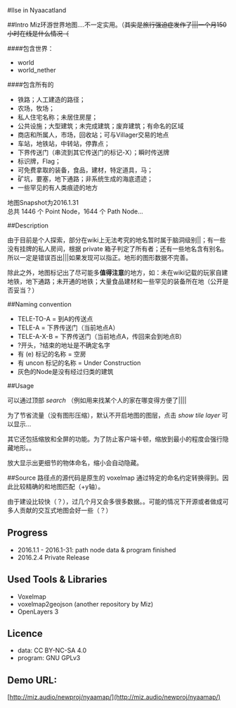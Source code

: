 ﻿#Ilse in Nyaacatland

##Intro
Miz环游世界地图....不一定实用。（<s>其实是旅行强迫症发作了|||一个月150小时在线是什么情况（</s>

####包含世界：
* world
* world_nether

####包含所有的
* 铁路；人工建造的路径；
* 农场，牧场；
* 私人住宅名称；未居住房屋；
* 公共设施；大型建筑；未完成建筑；废弃建筑；有命名的区域
* 商店和所属人，市场，回收站；可与Villager交易的地点
* 车站，地铁站，中转站，停靠点；
* 下界传送门（串流到其它传送门的标记-X）；瞬时传送牌
* 标识牌，Flag；
* 可免费拿取的装备，食品，建材，特定道具，马；
* 矿坑，要塞，地下通路；非系统生成的海底遗迹；
* 一些罕见的有人类痕迹的地方

地图Snapshot为2016.1.31  
总共 1446 个 Point Node，1644 个 Path Node...

##Description

由于目前是个人探索，部分在wiki上无法考究的地名暂时属于脑洞级别||；有一些没有挂牌的私人房间，根据 private 箱子判定了所有者；还有一些地名含有别名。 所以一定是错误百出|||如果发现可以指正。地形的图形数据不完善。

除此之外，地图标记出了尽可能多**值得注意**的地方，如：未在wiki记载的玩家自建地铁，地下通路；未开通的地铁；大量食品建材和一些罕见的装备所在地（公开是否妥当？）

##Naming convention
* TELE-TO-A = 到A的传送点
* TELE-A = 下界传送门（当前地点A）
* TELE-A-X-B = 下界传送门（当前地点A，传回来会到地点B）
* ?开头，?结束的地址是不确定名字
* 有 (e) 标记的名称 = 空房
* 有 uncon 标记的名称 = Under Construction
* 灰色的Node是没有经过归类的建筑

##Usage

可以通过顶部 *search* （例如用来找某个人的家在哪变得方便了||||

为了节省流量（没有图形压缩），默认不开启地图的图层，点击 *show tile layer* 可以显示...

其它还包括缩放和全屏的功能。为了防止客户端卡顿，缩放到最小的程度会强行隐藏地形。。

放大显示出更细节的物体命名，缩小会自动隐藏。

##Source
路径点的源代码是原生的 voxelmap 通过特定的命名约定转换得到。因此比较精确的和地图匹配（+y轴）。

由于建设比较快（？），过几个月又会多很多数据。。可能的情况下开源或者做成可多人贡献的交互式地图会好一些（？）


## Progress
* 2016.1.1 - 2016.1-31: path node data & program finished
* 2016.2.4 Private Release

## Used Tools & Libraries
* Voxelmap
* voxelmap2geojson (another repository by Miz)
* OpenLayers 3

## Licence
* data: CC BY-NC-SA 4.0
* program: GNU GPLv3

## Demo URL:
[http://miz.audio/newproj/nyaamap/](http://miz.audio/newproj/nyaamap/)